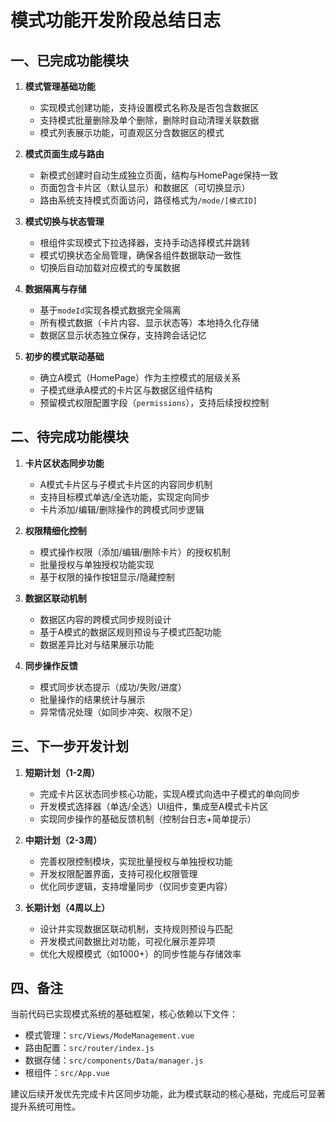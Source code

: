 # 模式功能开发阶段总结日志

## 一、已完成功能模块

1. **模式管理基础功能**
   - 实现模式创建功能，支持设置模式名称及是否包含数据区
   - 支持模式批量删除及单个删除，删除时自动清理关联数据
   - 模式列表展示功能，可直观区分含数据区的模式

2. **模式页面生成与路由**
   - 新模式创建时自动生成独立页面，结构与HomePage保持一致
   - 页面包含卡片区（默认显示）和数据区（可切换显示）
   - 路由系统支持模式页面访问，路径格式为`/mode/[模式ID]`

3. **模式切换与状态管理**
   - 根组件实现模式下拉选择器，支持手动选择模式并跳转
   - 模式切换状态全局管理，确保各组件数据联动一致性
   - 切换后自动加载对应模式的专属数据

4. **数据隔离与存储**
   - 基于`modeId`实现各模式数据完全隔离
   - 所有模式数据（卡片内容、显示状态等）本地持久化存储
   - 数据区显示状态独立保存，支持跨会话记忆

5. **初步的模式联动基础**
   - 确立A模式（HomePage）作为主控模式的层级关系
   - 子模式继承A模式的卡片区与数据区组件结构
   - 预留模式权限配置字段（`permissions`），支持后续授权控制

## 二、待完成功能模块

1. **卡片区状态同步功能**
   - A模式卡片区与子模式卡片区的内容同步机制
   - 支持目标模式单选/全选功能，实现定向同步
   - 卡片添加/编辑/删除操作的跨模式同步逻辑

2. **权限精细化控制**
   - 模式操作权限（添加/编辑/删除卡片）的授权机制
   - 批量授权与单独授权功能实现
   - 基于权限的操作按钮显示/隐藏控制

3. **数据区联动机制**
   - 数据区内容的跨模式同步规则设计
   - 基于A模式的数据区规则预设与子模式匹配功能
   - 数据差异比对与结果展示功能

4. **同步操作反馈**
   - 模式同步状态提示（成功/失败/进度）
   - 批量操作的结果统计与展示
   - 异常情况处理（如同步冲突、权限不足）

## 三、下一步开发计划

1. **短期计划（1-2周）**
   - 完成卡片区状态同步核心功能，实现A模式向选中子模式的单向同步
   - 开发模式选择器（单选/全选）UI组件，集成至A模式卡片区
   - 实现同步操作的基础反馈机制（控制台日志+简单提示）

2. **中期计划（2-3周）**
   - 完善权限控制模块，实现批量授权与单独授权功能
   - 开发权限配置界面，支持可视化权限管理
   - 优化同步逻辑，支持增量同步（仅同步变更内容）

3. **长期计划（4周以上）**
   - 设计并实现数据区联动机制，支持规则预设与匹配
   - 开发模式间数据比对功能，可视化展示差异项
   - 优化大规模模式（如1000+）的同步性能与存储效率

## 四、备注

当前代码已实现模式系统的基础框架，核心依赖以下文件：
- 模式管理：`src/Views/ModeManagement.vue`
- 路由配置：`src/router/index.js`
- 数据存储：`src/components/Data/manager.js`
- 根组件：`src/App.vue`

建议后续开发优先完成卡片区同步功能，此为模式联动的核心基础，完成后可显著提升系统可用性。